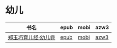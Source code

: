# 幼儿

| 书名 | epub | mobi | azw3 |
| --- | --- | --- | --- |
| [郑玉巧育儿经·幼儿卷](http://ct.dalanmei.com/f/31084289-571788451-f62317) | [epub](http://ct.dalanmei.com/f/31084289-571788451-f62317) | [mobi](http://ct.dalanmei.com/f/31084289-571456182-31c4fc) | [azw3](http://ct.dalanmei.com/f/31084289-571891118-da5495) |
